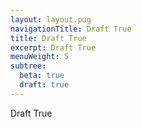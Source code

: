 ```yaml
---
layout: layout.pug
navigationTitle: Draft True
title: Draft True
excerpt: Draft True
menuWeight: 5
subtree:
  beta: true
  draft: true
---
```


Draft True
